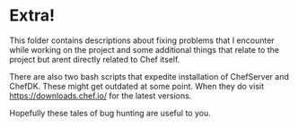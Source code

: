 # Extra!

This folder contains descriptions about fixing problems that I encounter while working on the project and some additional things that relate to the project but arent directly related to Chef itself.

There are also two bash scripts that expedite installation of ChefServer and ChefDK. These might get outdated at some point. When they do visit https://downloads.chef.io/ for the latest versions.

Hopefully these tales of bug hunting are useful to you.

